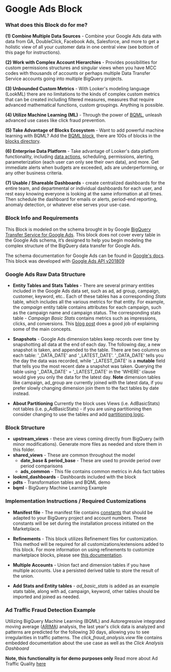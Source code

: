 # Google Ads Block
### What does this Block do for me?

**(1) Combine Multiple Data Sources** - Combine your Google Ads data with data from GA, DoubleClick, Facebook Ads, Salesforce, and more to get a holistic view of all your customer data in one central view (see bottom of this page for instructions).

**(2) Work with Complex Account Hierarchies** - Provides possibilities for custom permissions structures and singular views when you have MCC codes with thousands of accounts or perhaps multiple Data Transfer Service accounts going into multiple BigQuery projects.

**(3) Unbounded Custom Metrics** - With Looker's modeling language (LookML) there are no limitations to the kinds of complex custom metrics that can be created including filtered measures, measures that require advanced mathematical functions, custom groupings. Anything is possible.

**(4) Utilize Machine Learning (ML)** - Through the power of [BQML](https://cloud.google.com/bigquery-ml/docs), unleash advanced use cases like click fraud prevention.

**(5) Take Advantage of Blocks Ecosystem** - Want to add powerful machine learning with BQML? Add the [BQML block](https://looker.com/platform/blocks/source/bigquery-machine-learning-by-google), there are 100s of blocks in the [blocks directory](https://looker.com/platform/directory/home).

**(6) Enterprise Data Platform** - Take advantage of Looker's data platform functionality, including [data actions](https://looker.com/platform/actions), scheduling, permissions, alerting, parameterization (each user can only see their own data), and more. Get immediate alerts when budgets are exceeded, ads are underperforming, or any other business criteria.

**(7) Usable / Shareable Dashboards** - create centralized dashboards for the entire team, and departmental or individual dashboards for each user, and rest easy knowing everyone is looking at the same information at all times. Then schedule the dashboard for emails or alerts, period-end reporting, anomaly detection, or whatever else serves your use-case.

### Block Info and Requirements

This Block is modeled on the schema brought in by Google [BigQuery Transfer Service for Google Ads](https://cloud.google.com/bigquery-transfer/docs/adwords-transfer). This block does not cover every table in the Google Ads schema, it’s designed to help you begin modeling the complex structure of the BigQuery data transfer for Google Ads.


The schema documentation for Google Ads can be found in [Google's docs](https://developers.google.com/ads/api/docs/appendix/reports/). This block was developed with [Google Ads API v201809](https://developers.google.com/adwords/api/docs/appendix/reports/all-reports)

### Google Ads Raw Data Structure

* **Entity Tables and Stats Tables** - There are several primary entities included in the Google Ads data set, such as ad, ad group, campaign, customer, keyword, etc.. Each of these tables has a corresponding _Stats_ table, which includes all the various metrics for that entity. For example, the _campaign_ entity table contains attributes for each campaign, such as the campaign name and campaign status. The corresponding stats table - _Campaign Basic Stats_ contains metrics such as impressions, clicks, and conversions. This [blog post](https://www.bounteous.com/insights/2019/08/21/navigating-google-ad-data-transfer-bigquery/) does a good job of explaining some of the main concepts.

* **Snapshots** - Google Ads dimension tables keep records over time by snapshotting all data at the end of each day. The following day, a new snapshot is taken, and appended to the table. There are two columns on each table: '_DATA_DATE' and '_LATEST_DATE'. '_DATA_DATE' tells you the day the data was recorded, while '_LATEST_DATE' is a **mutable** field that tells you the most recent date a snapshot was taken. Querying the table using '_DATA_DATE' = '_LATEST_DATE' in the 'WHERE' clause would give you only the data for the latest day. **Note** dimension tables like campaign, ad_group are currently joined with the latest data, if you prefer slowly changing dimension join them to the fact tables by date instead.

* **About Partitioning** Currently the block uses Views (i.e. AdBasicStats) not tables (i.e. p_AdBasicStats) - if you are using partitioning then consider changing to use the tables and add [partitioning logic](https://discourse.looker.com/t/analytic-block-partitioned-date-filters-in-bigquery/4380).

### Block Structure

* **upstream_views** - these are views coming directly from BigQuery (with minor modifications). Generate more files as needed and store them in this folder.
* **shared_views** - These are common throughout the model
  * **date_base & period_base** - These are used to provide period over period comparisons
  * **ads_common** - This file contains common metrics in Ads fact tables
* **lookml_dashboards** - Dashboards included with the block
* **pdts** - Transformation tables and BQML demo
* **bqml** - BigQuery Machine Learning Example


### Implementation Instructions / Required Customizations

* **Manifest file** - The manifest file contains [constants](https://docs.looker.com/reference/manifest-params/constant) that should be adapted to your BigQuery project and account numbers. These constants will be set during the installation process initiated on the Marketplace.

* **Refinements** - This block utilizes Refinement files for customization. This method will be required for all customizations/extensions added to this block. For more information on using refinements to customize marketplace blocks, please see [this documentation](https://docs.looker.com/data-modeling/marketplace/customize-blocks).

* **Multiple Accounts** - Union fact and dimension tables if you have multiple accounts. Use a persisted derived table to store the result of the union.

* **Add Stats and Entity tables** - _ad_basic_stats_ is added as an example stats table, along with ad, campaign, keyword, other tables should be imported and joined as needed.

### Ad Traffic Fraud Detection Example ###

Utilizing BigQuery Machine Learning (BQML) and Autoregressive integrated moving average ([ARIMA](https://towardsdatascience.com/how-to-do-time-series-forecasting-in-bigquery-af9eb6be8159)) analysis, the last year's click data is analyzed and patterns are predicted for the following 30 days, allowing you to see irregularities in traffic patterns. The _click_fraud_analysis.view_ file contains embedded documentation about the use case as well as the _Click Analysis Dashboard_

**Note, this functionality is for demo purposes only** Read more about Ad Traffic Quality [here](https://www.google.com/ads/adtrafficquality)
